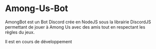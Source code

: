 ﻿# Among-Us-Bot
AmongBot est un Bot Discord crée en NodeJS sous la librairie DiscordJS permettant de jouer à Among Us avec des amis tout en respectant les règles du jeux.

Il est en cours de développement

